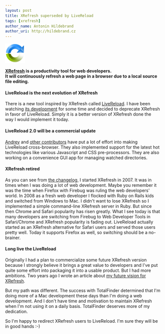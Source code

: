 ```yaml
---
layout: post
title: XRefresh superseded by LiveReload
tags: [xrefresh]
author_name: Antonin Hildebrand
author_uri: http://hildebrand.cz
---
```


<img src="/shared/img/icons/xrefresh-64.png" class="intro-icon"/>

**[XRefresh](http://xrefresh.binaryage.com) is a productivity tool for web developers.<br>It will continuously refresh a web page in a browser due to a local source file editing.**

#### LiveReload is the next evolution of XRefresh

There is a new tool inspired by XRefresh called [LiveReload](http://livereload.com). I have been watching [its development](https://github.com/mockko/livereload) for some time and decided to deprecate XRefresh in favor of LiveReload. Simply it is a better version of XRefresh done the way I would implement it today. 

#### LiveReload 2.0 will be a commercial update

[Andrey](https://github.com/andreyvit) and [other contributors](https://github.com/mockko/livereload/contributors) have put a lot of effort into making LiveReload cross-browser. They also implemented support for the latest hot technologies like various Javascript and CSS pre-processors. They are also working on a convenience GUI app for managing watched directories.

#### XRefresh retired

As you can see from [the changelog](http://xrefresh.binaryage.com/#changelog), I started XRefresh in 2007. It was in times when I was doing a lot of web development. Maybe you remember it was the time when Firefox with Firebug was ruling the web developers' world. In 2008 as a fresh web developer I flocked with Ruby on Rails kids and switched from Windows to Mac. I didn't want to lose XRefresh so I implemented a simple command-line XRefresh server in Ruby. But since then Chrome and Safari popularity has risen greatly. What I see today is that many developers are switching from Firebug to Web Developer Tools in Safari/Chrome and XRefresh popularity is fading out. LiveReload actually started as an XRefresh alternative for Safari users and served those users pretty well. Today it supports Firefox as well, so switching should be a no-brainer.

#### Long live the LiveReload

Originally I had a plan to commercialize some future XRefresh version because I strongly believe it brings a great value to developers and I've put quite some effort into packaging it into a usable product. But I had more ambitions. Two years ago I wrote an article about [my future vision for XRefresh](/xrefresh-future-direction).

But my path was different. The success with TotalFinder determined that I'm doing more of a Mac development these days than I'm doing a web development. And I don't have time and motivation to maintain XRefresh when I'm not using it on a daily basis. TotalFinder deserves more of my dedication.

So I'm happy to redirect XRefresh users to LiveReload. I'm sure they will be in good hands :-)
